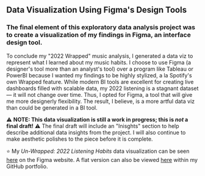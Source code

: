 ## Data Visualization Using Figma's Design Tools

### The final element of this exploratory data analysis project was to create a visualization of my findings in Figma, an interface design tool.

To conclude my "2022 Wrapped" music analysis, I generated a data viz to represent what I learned about my music habits. I choose to use Figma (a designer's tool more than an analyst's tool) over a program like Tableau or PowerBI because I wanted my findings to be highly stylized, a la Spotify's own Wrapped feature. While modern BI tools are excellent for creating live dashboards filled with scalable data, my 2022 listening is a stagnant dataset — it will not change over time. Thus, I opted for Figma, a tool that will give me more designerly flexibility. The result, I believe, is a more artful data viz than could be generated in a BI tool.

⚠️ **NOTE: This data visualization is still a work in progress; this is _not_ a final draft!** ⚠️
The final draft will include an "Inisghts" section to help describe additional data insights from the project. I will also continue to make aesthetic polishes to the piece before it is complete.

⭐️ My _Un-Wrapped: 2022 Listening Habits_ data visualization can be seen [here](https://www.figma.com/proto/hrG5A4hegOySWBac9fNzIo/(In-Progress)-Un-Wrapped%3A-2022-Listening-Habits?node-id=8-8&scaling=min-zoom&page-id=0%3A1) on the Figma website. A flat version can also be viewed [here](https://github.com/eseylar/PortfolioProjects/blob/main/2022MusicWrapped/4_DataVisualization/(In%20Progress)%20UnWrapped%20-%202022%20Listening%20Habits.png) within my GitHub portfolio.
